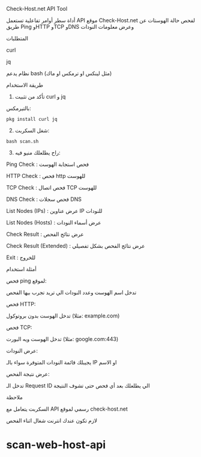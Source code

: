 Check-Host.net API Tool

أداة سطر أوامر تفاعلية تستعمل API موقع Check-Host.net
لفحص حالة الهوستات عن طريق Ping وHTTP وTCP وDNS وعرض معلومات النودات

المتطلبات

curl

jq

نظام يدعم bash (مثل لينكس او ترمكس او ماك)


طريقة الاستخدام

1. تأكد من تثبيت curl و jq

بالتيرمكس:
```
pkg install curl jq
```

2. شغل السكربت:
```
bash scan.sh
```

3. راح يطلعلك منيو فيه:

Ping Check : فحص استجابة الهوست

HTTP Check : فحص http للهوست

TCP Check : فحص اتصال TCP للهوست

DNS Check : فحص سجلات DNS

List Nodes (IPs) : عرض عناوين IP للنودات

List Nodes (Hosts) : عرض أسماء النودات

Check Result : عرض نتائج الفحص

Check Result (Extended) : عرض نتائج الفحص بشكل تفصيلي

Exit : للخروج




أمثلة استخدام

فحص ping لموقع:

تدخل اسم الهوست وعدد النودات الي تريد تجرب بيها الفحص

فحص HTTP:

تدخل الهوست بدون بروتوكول (مثلا: example.com)

فحص TCP:

تدخل الهوست ويه البورت (مثلا: google.com:443)

عرض النودات:

يجيبلك قائمة النودات المتوفرة سواء بالـ IP او الاسم

عرض نتيجة الفحص:

تدخل الـ Request ID الي يطلعلك بعد أي فحص حتى تشوف النتيجة


ملاحظة

السكربت يتعامل مع API رسمي لموقع check-host.net

لازم تكون عندك انترنت شغال اثناء الفحص



# scan-web-host-api
